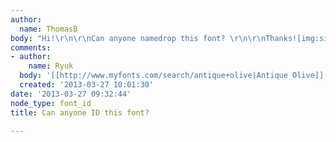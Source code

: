 ```yaml
---
author:
  name: ThomasB
body: "Hi!\r\n\r\nCan anyone namedrop this font? \r\n\r\nThanks![img:sites/default/files/old-images/35logo-052-75_5749.jpg]"
comments:
- author:
    name: Ryuk
  body: '[[http://www.myfonts.com/search/antique+olive|Antique Olive]]'
  created: '2013-03-27 10:01:30'
date: '2013-03-27 09:32:44'
node_type: font_id
title: Can anyone ID this font?

---
```

